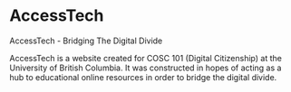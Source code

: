 # AccessTech
AccessTech - Bridging The Digital Divide

AccessTech is a website created for COSC 101 (Digital Citizenship) at the University of British Columbia. It was constructed in hopes of acting as a hub
to educational online resources in order to bridge the digital divide. 
